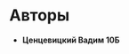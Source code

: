 # Авторы
- **Ценцевицкий Вадим 10Б**
<!--
<p float="right">
  <div style="">
  <img src="author-icon.png" width="100px">
  <strong></strong>
  </div>
</p>
-->
